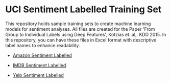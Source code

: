 # UCI Sentiment Labelled Training Set
This repository holds sample training sets to create machine learning models for sentiment analyses. All files are created for the Paper 'From Group to Individual Labels using Deep Features', Kotzias et. al,. KDD 2015. In this repository, you can have these files in Excel format with descriptive label names to enhance readability.

* [Amazon Sentiment Labelled](https://github.com/Kimola/kimola-cognitive-nlp-datasets/blob/master/sentiment/uci/amazon-sentiment-labelled-english.xlsx)

* [IMDB Sentiment Labelled](https://github.com/Kimola/kimola-cognitive-nlp-datasets/blob/master/sentiment/uci/imdb-sentiment-labelled-english.xlsx)

* [Yelp Sentiment Labelled](https://github.com/Kimola/kimola-cognitive-nlp-datasets/blob/master/sentiment/uci/yelp-sentiment-labelled-english.xlsx) 
